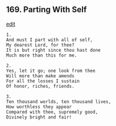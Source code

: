 
## 169.  Parting With Self
[edit](https://docs.google.com/document/d/1N_jvLbrxVtBfR_VixQHx5Yn66h8NciFA/edit?mode=html)



    1.
    And must I part with all of self,
    My dearest Lord, for thee?
    It is but right since thou hast done
    Much more than this for me.

    2.
    Yes, let it go; one look from thee
    Will more than make amends
    For all the losses I sustain
    Of honor, riches, friends.

    3.
    Ten thousand worlds, ten thousand lives,
    How worthless they appear
    Compared with thee, supremely good,
    Divinely bright and fair!
